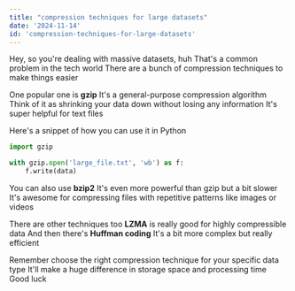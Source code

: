 ```yaml
---
title: "compression techniques for large datasets"
date: '2024-11-14'
id: 'compression-techniques-for-large-datasets'
---
```


Hey, so you're dealing with massive datasets, huh  That's a common problem in the tech world  There are a bunch of compression techniques to make things easier  

One popular one is **gzip**  It's a general-purpose compression algorithm  Think of it as shrinking your data down without losing any information  It's super helpful for text files  

Here's a snippet of how you can use it in Python  

```python
import gzip

with gzip.open('large_file.txt', 'wb') as f:
    f.write(data)
```

You can also use **bzip2**  It's even more powerful than gzip but a bit slower  It's awesome for compressing files with repetitive patterns like images or videos  

There are other techniques too  **LZMA** is really good for highly compressible data  And then there's **Huffman coding**  It's a bit more complex but really efficient  

Remember  choose the right compression technique for your specific data type  It'll make a huge difference in storage space and processing time  Good luck
